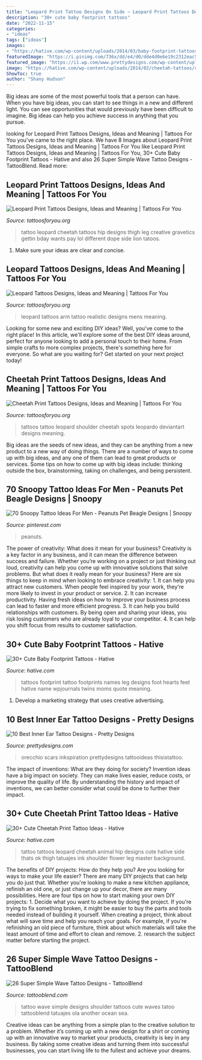 ```yaml
---
title: "Leopard Print Tattoo Designs On Side ~ Leopard Print Tattoos Designs, Ideas And Meaning"
description: "30+ cute baby footprint tattoos"
date: "2022-11-15"
categories:
- "ideas"
tags: ["ideas"]
images:
- "https://hative.com/wp-content/uploads/2014/03/baby-footprint-tattoos/21-footprints-with-hearts-and-names.jpg"
featuredImage: "https://i.pinimg.com/736x/dd/e4/d0/dde4d0e6e19c2312eac575c0fea5528c.jpg"
featured_image: "https://i1.wp.com/www.prettydesigns.com/wp-content/uploads/2015/01/Crown-Inner-Ear-Tattoo.jpg?fit=375%2C500&amp;ssl=1"
image: "https://hative.com/wp-content/uploads/2014/02/cheetah-tattoos/cheetah-hip-tattoo-for-girl-14.jpg"
ShowToc: true
author: "Shany Hudson"
---
```



Big ideas are some of the most powerful tools that a person can have. When you have big ideas, you can start to see things in a new and different light. You can see opportunities that would previously have been difficult to imagine. Big ideas can help you achieve success in anything that you pursue.

	

		
looking for Leopard Print Tattoos Designs, Ideas and Meaning | Tattoos For You you've came to the right place. We have 8 Images about Leopard Print Tattoos Designs, Ideas and Meaning | Tattoos For You like Leopard Print Tattoos Designs, Ideas and Meaning | Tattoos For You, 30+ Cute Baby Footprint Tattoos - Hative and also 26 Super Simple Wave Tattoo Designs - TattooBlend. Read more:
		
    
## Leopard Print Tattoos Designs, Ideas And Meaning | Tattoos For You

<img loading=lazy src="http://www.tattoosforyou.org/wp-content/uploads/2016/05/Leopard-Print-Tattoo-on-Thigh.jpg" onerror="this.onerror=null;this.src='https://tse3.mm.bing.net/th?id=OIP.1nj7Kie8FMN4zJKIcVPe0wHaJ3&amp;pid=15.1';" alt="Leopard Print Tattoos Designs, Ideas and Meaning | Tattoos For You">

_Source: tattoosforyou.org_

>tattoo leopard cheetah tattoos hip designs thigh leg creative gravetics gettin bday wants pay lol different dope side lion tatoos. 

	

1. Make sure your ideas are clear and concise.

    
## Leopard Tattoos Designs, Ideas And Meaning | Tattoos For You

<img loading=lazy src="https://www.tattoosforyou.org/wp-content/uploads/2014/02/Leopard-Tattoo-Arm.jpg" onerror="this.onerror=null;this.src='https://tse3.mm.bing.net/th?id=OIP.RzVgML-3Fv65qAPzC0UvgAHaG0&amp;pid=15.1';" alt="Leopard Tattoos Designs, Ideas and Meaning | Tattoos For You">

_Source: tattoosforyou.org_

>leopard tattoos arm tattoo realistic designs mens meaning. 

	

Looking for some new and exciting DIY ideas? Well, you've come to the right place! In this article, we'll explore some of the best DIY ideas around, perfect for anyone looking to add a personal touch to their home. From simple crafts to more complex projects, there's something here for everyone. So what are you waiting for? Get started on your next project today!

    
## Cheetah Print Tattoos Designs, Ideas And Meaning | Tattoos For You

<img loading=lazy src="https://www.tattoosforyou.org/wp-content/uploads/2013/09/Cheetah-Print-Tattoos-On-Shoulder.jpg" onerror="this.onerror=null;this.src='https://tse4.mm.bing.net/th?id=OIP.BndxbgOFmn4ACmQgQ111VAHaJ4&amp;pid=15.1';" alt="Cheetah Print Tattoos Designs, Ideas and Meaning | Tattoos For You">

_Source: tattoosforyou.org_

>tattoos tattoo leopard shoulder cheetah spots leopardo deviantart designs meaning. 

	

Big ideas are the seeds of new ideas, and they can be anything from a new product to a new way of doing things. There are a number of ways to come up with big ideas, and any one of them can lead to great products or services. Some tips on how to come up with big ideas include: thinking outside the box, brainstorming, taking on challenges, and being persistent.

    
## 70 Snoopy Tattoo Ideas For Men - Peanuts Pet Beagle Designs | Snoopy

<img loading=lazy src="https://i.pinimg.com/736x/dd/e4/d0/dde4d0e6e19c2312eac575c0fea5528c.jpg" onerror="this.onerror=null;this.src='https://tse2.mm.bing.net/th?id=OIP.nPyNQqxdgNjbqi7g8bl5cQHaHa&amp;pid=15.1';" alt="70 Snoopy Tattoo Ideas For Men - Peanuts Pet Beagle Designs | Snoopy">

_Source: pinterest.com_

>peanuts. 

	

The power of creativity: What does it mean for your business?
Creativity is a key factor in any business, and it can mean the difference between success and failure. Whether you’re working on a project or just thinking out loud, creativity can help you come up with innovative solutions that solve problems. But what does it really mean for your business? Here are six things to keep in mind when looking to embrace creativity: 1. It can help you attract new customers. When people feel inspired by your work, they’re more likely to invest in your product or service. 2. It can increase productivity. Having fresh ideas on how to improve your business process can lead to faster and more efficient progress. 3. It can help you build relationships with customers. By being open and sharing your ideas, you risk losing customers who are already loyal to your competitor. 4. It can help you shift focus from results to customer satisfaction.

    
## 30+ Cute Baby Footprint Tattoos - Hative

<img loading=lazy src="https://hative.com/wp-content/uploads/2014/03/baby-footprint-tattoos/21-footprints-with-hearts-and-names.jpg" onerror="this.onerror=null;this.src='https://tse3.mm.bing.net/th?id=OIP.khHV39QADDR8Ae4fL91LqwHaLn&amp;pid=15.1';" alt="30+ Cute Baby Footprint Tattoos - Hative">

_Source: hative.com_

>tattoos footprint tattoo footprints names leg designs foot hearts feet hative name wpjournals twins moms quote meaning. 

	

1. Develop a marketing strategy that uses creative advertising.

    
## 10 Best Inner Ear Tattoo Designs - Pretty Designs

<img loading=lazy src="https://i1.wp.com/www.prettydesigns.com/wp-content/uploads/2015/01/Crown-Inner-Ear-Tattoo.jpg?fit=375%2C500&amp;ssl=1" onerror="this.onerror=null;this.src='https://tse1.mm.bing.net/th?id=OIP.wnt69QsbkEGwdDPjmRZD6QHaJ4&amp;pid=15.1';" alt="10 Best Inner Ear Tattoo Designs - Pretty Designs">

_Source: prettydesigns.com_

>orecchio scars inkspiration prettydesigns tattooideas thisistattoo. 

	

The impact of inventions: What are they doing for society?
Invention ideas have a big impact on society. They can make lives easier, reduce costs, or improve the quality of life. By understanding the history and impact of inventions, we can better consider what could be done to further their impact.

    
## 30+ Cute Cheetah Print Tattoo Ideas - Hative

<img loading=lazy src="https://hative.com/wp-content/uploads/2014/02/cheetah-tattoos/cheetah-hip-tattoo-for-girl-14.jpg" onerror="this.onerror=null;this.src='https://tse3.mm.bing.net/th?id=OIP.uo-njryDWHBEUvyiJF3CRwHaJ4&amp;pid=15.1';" alt="30+ Cute Cheetah Print Tattoo Ideas - Hative">

_Source: hative.com_

>tattoo tattoos leopard cheetah animal hip designs cute hative side thats ok thigh tatuajes ink shoulder flower leg master background. 

	

The benefits of DIY projects: How do they help you?
Are you looking for ways to make your life easier? There are many DIY projects that can help you do just that. Whether you're looking to make a new kitchen appliance, refinish an old one, or just change up your decor, there are many possibilities. Here are four tips on how to start making your own DIY projects: 1. Decide what you want to achieve by doing the project. If you're trying to fix something broken, it might be easier to buy the parts and tools needed instead of building it yourself. When creating a project, think about what will save time and help you reach your goals. For example, if you're refinishing an old piece of furniture, think about which materials will take the least amount of time and effort to clean and remove. 2. research the subject matter before starting the project.

    
## 26 Super Simple Wave Tattoo Designs - TattooBlend

<img loading=lazy src="http://tattooblend.com/wp-content/uploads/2016/04/wave-tattoo-design-5.jpg?x26891" onerror="this.onerror=null;this.src='https://tse4.mm.bing.net/th?id=OIP.8DXaPLASoYgf3L5pKuEvNwHaHW&amp;pid=15.1';" alt="26 Super Simple Wave Tattoo Designs - TattooBlend">

_Source: tattooblend.com_

>tattoo wave simple designs shoulder tattoos cute waves tatoo tattooblend tatuajes ola another ocean sea. 

	

Creative ideas can be anything from a simple plan to the creative solution to a problem. Whether it’s coming up with a new design for a shirt or coming up with an innovative way to market your products, creativity is key in any business. By taking some creative ideas and turning them into successful businesses, you can start living life to the fullest and achieve your dreams.


